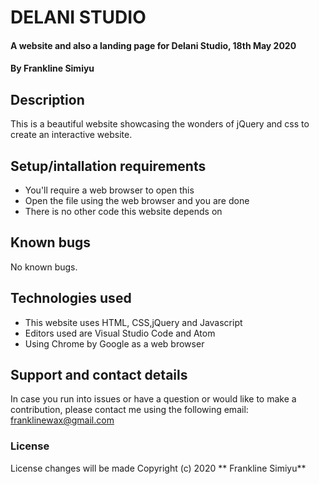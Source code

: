 # DELANI STUDIO
#### A website and also a landing page for Delani Studio, 18th May 2020
#### By **Frankline Simiyu**
## Description
This is a beautiful website showcasing the wonders of jQuery and css to create an interactive website.
## Setup/intallation requirements
* You'll require a web browser to open this
* Open the file using the web browser and you are done
* There is no other code this website depends on
## Known bugs
No known bugs.
## Technologies used
* This website uses HTML, CSS,jQuery and Javascript
* Editors used are Visual Studio Code and Atom
* Using Chrome by Google as a web browser
## Support and contact details
In case you run into issues or have a question or would like to make a contribution, please contact me using the following email:
franklinewax@gmail.com
### License
License changes will be made
Copyright (c) 2020 ** Frankline Simiyu** 